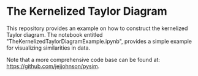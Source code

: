 # The Kernelized Taylor Diagram

This repository provides an example on how to construct the kernelized Taylor diagram. The notebook entitled "TheKernelizedTaylorDiagramExample.ipynb", provides a simple example for visualizing similarities in data.

Note that a more comprehensive code base can be found at: https://github.com/jejjohnson/pysim.
